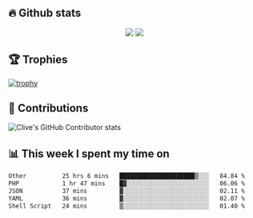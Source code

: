 ## &#128293; Github stats

<!-- GitHub Readme Streak Stats - https://github.com/DenverCoder1/github-readme-streak-stats -->
<p align="center">

<picture>
  <source 
    srcset="https://github-readme-stats.vercel.app/api?username=clivewalkden&count_private=true&show_icons=true&theme=darcula"
    media="(prefers-color-scheme: dark)"
  />
  <source
    srcset="https://github-readme-stats.vercel.app/api?username=clivewalkden&count_private=true&show_icons=true&theme=calm"
    media="(prefers-color-scheme: light), (prefers-color-scheme: no-preference)"
  />
  <img src="https://github-readme-stats.vercel.app/api?username=clivewalkden&count_private=true&show_icons=true&theme=darcula" />
</picture>

<a href="https://git.io/streak-stats" target="_blank">
  <img src="http://github-readme-streak-stats.herokuapp.com?user=clivewalkden&theme=darcula&date_format=j%20M%5B%20Y%5D" />
</a>

</p>

## &#127942; Trophies
[![trophy](https://github-profile-trophy.vercel.app/?username=clivewalkden&theme=onedark)](https://github.com/clivewalkden/github-profile-trophy)

## &#129309; Contributions
![Clive's GitHub Contributor stats](https://github-contributor-stats.vercel.app/api?username=clivewalkden)

## &#128202; This week I spent my time on
<!--START_SECTION:waka-->

```txt
Other          25 hrs 6 mins   █████████████████████▒░░░   84.84 %
PHP            1 hr 47 mins    █▓░░░░░░░░░░░░░░░░░░░░░░░   06.06 %
JSON           37 mins         ▓░░░░░░░░░░░░░░░░░░░░░░░░   02.11 %
YAML           36 mins         ▓░░░░░░░░░░░░░░░░░░░░░░░░   02.07 %
Shell Script   24 mins         ▒░░░░░░░░░░░░░░░░░░░░░░░░   01.40 %
```

<!--END_SECTION:waka-->
